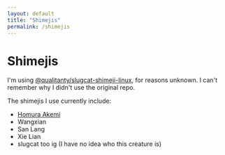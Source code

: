 ```yaml
---
layout: default
title: "Shimejis"
permalink: /shimejis
---
```


# Shimejis

I'm using [@qualitanty/slugcat-shimeji-linux](https://github.com/qualitanty/slugcat-shimeji-linux), for reasons unknown. I can't remember why I didn't use the original repo.

The shimejis I use currently include:

* [Homura Akemi](https://www.reddit.com/r/MadokaMagica/comments/n4zys0/madoka_magica_desktop_shimeji_companions_redux/)
* Wangxian 
* San Lang
* Xie Lian
* slugcat too ig (I have no idea who this creature is)